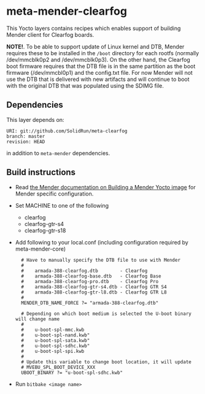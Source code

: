 # meta-mender-clearfog

This Yocto layers contains recipes which enables support of building Mender client for Clearfog boards.

**NOTE!**. To be able to support update of Linux kernel and DTB, Mender requires these to be installed in the `/boot` directory for each rootfs (normally /dev/mmcblk0p2 and /dev/mmcblk0p3). On the other hand, the Clearfog boot firmware requires that the DTB file is in the same partition as the boot firmware (/dev/mmcbl0p1) and the config.txt file. For now Mender will not use the DTB that is delivered with new artifacts and will continue to boot with the original DTB that was populated using the SDIMG file.

## Dependencies

This layer depends on:

    URI: git://github.com/SolidRun/meta-clearfog
    branch: master
    revision: HEAD

in addition to `meta-mender` dependencies.

## Build instructions

- Read [the Mender documentation on Building a Mender Yocto image](https://docs.mender.io/Artifacts/Building-Mender-Yocto-image) for Mender specific configuration.
- Set MACHINE to one of the following
    - clearfog
    - clearfog-gtr-s4
    - clearfog-gtr-s18
- Add following to your local.conf (including configuration required by meta-mender-core)

        # Have to manually specify the DTB file to use with Mender
        # 
        #    armada-388-clearfog.dtb        - Clearfog
        #    armada-388-clearfog-base.dtb   - Clearfog Base
        #    armada-388-clearfog-pro.dtb    - Clearfog Pro
        #    armada-388-clearfog-gtr-s4.dtb - Clearfog GTR S4
        #    armada-388-clearfog-gtr-l8.dtb - Clearfog GTR L8
        #
        MENDER_DTB_NAME_FORCE ?= "armada-388-clearfog.dtb"

        # Depending on which boot medium is selected the U-boot binary will change name
        #
        #    u-boot-spl-mmc.kwb
        #    u-boot-spl-nand.kwb"
        #    u-boot-spl-sata.kwb"
        #    u-boot-spl-sdhc.kwb"
        #    u-boot-spl-spi.kwb
        #
        # Update this variable to change boot location, it will update
        # MVEBU_SPL_BOOT_DEVICE_XXX
        UBOOT_BINARY ?= "u-boot-spl-sdhc.kwb"

- Run `bitbake <image name>`